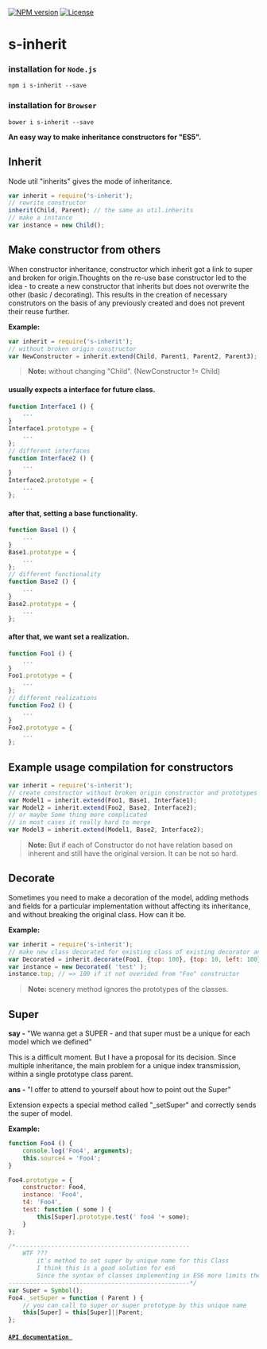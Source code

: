 
[![NPM version][npm-image]][npm-url]
[![License][license-image]][license-url]

s-inherit
===============

### installation for ```Node.js```

```shell
npm i s-inherit --save
```

### installation for ```Browser```

```shell
bower i s-inherit --save
```

**An easy way to make inheritance constructors for "ES5".**

Inherit
--------------

Node util "inherits" gives the mode of inheritance. 

```JavaScript
var inherit = require('s-inherit');
// rewrite constructor
inherit(Child, Parent); // the same as util.inherits
// make a instance
var instance = new Child();
```

Make constructor from others
--------------

When constructor inheritance, constructor which inherit got a link to super and broken for origin.Thoughts on the re-use base constructor led to the idea - to create a new constructor that inherits but does not overwrite the other (basic / decorating). This results in the creation of necessary construtors on the basis of any previously created and does not prevent their reuse further.


**Example:**

```javascript
var inherit = require('s-inherit');
// without broken origin constructor
var NewConstructor = inherit.extend(Child, Parent1, Parent2, Parent3);
```
>**Note:** without changing "Child".  (NewConstructor != Child)



#### usually expects a interface for future class.

```javascript
function Interface1 () {
    ...
}
Interface1.prototype = {
    ...
};
// different interfaces
function Interface2 () {
    ...
}
Interface2.prototype = {
    ...
};
```

#### after that, setting a base functionality.

```javascript
function Base1 () {
    ...
}
Base1.prototype = {
    ...
};
// different functionality
function Base2 () {
    ...
}
Base2.prototype = {
    ...
};
```


#### after that, we want set a realization.

```javascript
function Foo1 () {
    ...
}
Foo1.prototype = {
    ...
};
// different realizations
function Foo2 () {
    ...
}
Foo2.prototype = {
    ...
};
```

Example usage compilation for constructors
--------------

```javascript
var inherit = require('s-inherit');
// create constructor without broken origin constructor and prototypes
var Model1 = inherit.extend(Foo1, Base1, Interface1);
var Model2 = inherit.extend(Foo2, Base2, Interface2);
// or maybe Some thing more complicated
// in most cases it really hard to merge
var Model3 = inherit.extend(Model1, Base2, Interface2);
```
>**Note:** But if each of Constructor do not have relation based on inherent and still have the original version. It can be not so hard.


Decorate
--------------

Sometimes you need to make a decoration of the model, adding methods and fields for a particular implementation without affecting its inheritance, and without breaking the original class. How can it be.


**Example:**

```javascript
var inherit = require('s-inherit');
// make new class decorated for existing class of existing decorator and addition source
var Decorated = inherit.decorate(Foo1, {top: 100}, {top: 10, left: 100});
var instance = new Decorated( 'test' );
instance.top; // => 100 if it not overided from "Foo" constructor
```
>**Note:** scenery method ignores the prototypes of the classes.



Super
--------------

**say -** "We wanna get a SUPER - and that super must be a unique for each model which we defined"

This is a difficult moment. But I have a proposal for its decision. Since multiple inheritance, the main problem for a unique index transmission, within a single prototype class parent.

**ans -** "I offer to attend to yourself about how to point out the Super"

Extension expects a special method called "_setSuper" and correctly sends the super of model.


**Example:**

```javascript
function Foo4 () {
    console.log('Foo4', arguments);
    this.source4 = 'Foo4';
}

Foo4.prototype = {
    constructor: Foo4,
    instance: 'Foo4',
    t4: 'Foo4',
    test: function ( some ) {
        this[Super].prototype.test(' foo4 '+ some);
    }
};

/*-------------------------------------------------
    WTF ???
        it's method to set super by unique name for this Class
        I think this is a good solution for es6
        Since the syntax of classes implementing in ES6 more limits the javascript classes, than expanding their.
---------------------------------------------------*/
var Super = Symbol();
Foo4._setSuper = function ( Parent ) {
    // you can call to super or super prototype by this unique name
    this[Super] = this[Super]||Parent;
};
```

#### [```API documentation ```](https://github.com/sajera/s-inherit/blob/master/doc/API.md)

[npm-image]: https://badge.fury.io/js/s-inherit.svg
[npm-url]: https://npmjs.org/package/s-inherit
[license-image]: http://img.shields.io/npm/l/s-inherit.svg
[license-url]: LICENSE
